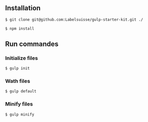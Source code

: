 ## Installation

```sh
$ git clone git@github.com:Labelsuisse/gulp-starter-kit.git ./

$ npm install

```

## Run commandes

### Initialize files

```sh
$ gulp init
```

### Wath files
```sh
$ gulp default
```


### Minify files
```sh
$ gulp minify
```